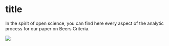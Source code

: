 # title

In the spirit of open science, you can find here every aspect of the analytic process for our paper on Beers Criteria.

![](medicine.shield.black.png)

```{tableofcontents}
```
